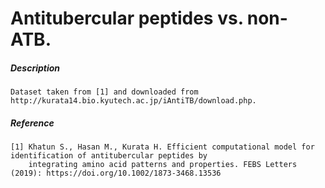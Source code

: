 # Antitubercular peptides vs. non-ATB.

##### Description

    Dataset taken from [1] and downloaded from http://kurata14.bio.kyutech.ac.jp/iAntiTB/download.php.

##### Reference

    [1] Khatun S., Hasan M., Kurata H. Efficient computational model for identification of antitubercular peptides by 
        integrating amino acid patterns and properties. FEBS Letters (2019): https://doi.org/10.1002/1873-3468.13536